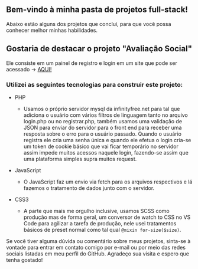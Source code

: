 ## Bem-vindo à minha pasta de projetos full-stack!

Abaixo estão alguns dos projetos que concluí, para que você possa conhecer melhor minhas habilidades.

## Gostaria de destacar o projeto "Avaliação Social"

Ele consiste em um painel de registro e login em um site que pode ser acessado &rarr; [AQUI!](https://dhardware.rf.gd/formulario)

### Utilizei as seguintes tecnologias para construir este projeto:

- PHP
  - Usamos o próprio servidor mysql da infinityfree.net para tal que adiciona o usuário com vários filtros de linguagem tanto no arquivo login.php ou no registrar.php, também usamos uma validação de JSON para enviar do servidor para o front end para receber uma resposta sobre o erro para o usuário passado. Quando o usuário registra ele cria uma senha única e quando ele efetua o login cria-se um token de cookie básico que vai ficar temporário no servidor assim impede muitos acessos naquele login, fazendo-se assim que uma plataforma simples supra muitos request.

- JavaScript
  - O JavaScript faz um envio via fetch para os arquivos respectivos e lá fazemos o tratamento de dados junto com o servidor.

- CSS3
  - A parte que mais me orgulho inclusive, usamos SCSS como produção mas de forma geral, um conversor de watch to CSS no VS Code para agilizar a tarefa de produção, nele usei tratamentos básicos de preset normal como tal qual `@mixin for-size($size)`. 

Se você tiver alguma dúvida ou comentário sobre meus projetos, sinta-se à vontade para entrar em contato comigo por e-mail ou por meio das redes sociais listadas em meu perfil do GitHub. Agradeço sua visita e espero que tenha gostado!
